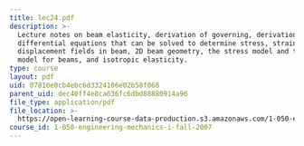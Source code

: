 ```yaml
---
title: lec24.pdf
description: >-
  Lecture notes on beam elasticity, derivation of governing, derivation of
  differential equations that can be solved to determine stress, strain and
  displacement fields in beam, 2D beam geometry, the stress model and the strain
  model for beams, and isotropic elasticity.
type: course
layout: pdf
uid: 07816e0cb4ebc6d3324106e02b58f068
parent_uid: dec40ff4e8ca636fc6dbd88880914a96
file_type: application/pdf
file_location: >-
  https://open-learning-course-data-production.s3.amazonaws.com/1-050-engineering-mechanics-i-fall-2007/07816e0cb4ebc6d3324106e02b58f068_lec24.pdf
course_id: 1-050-engineering-mechanics-i-fall-2007
---
```

